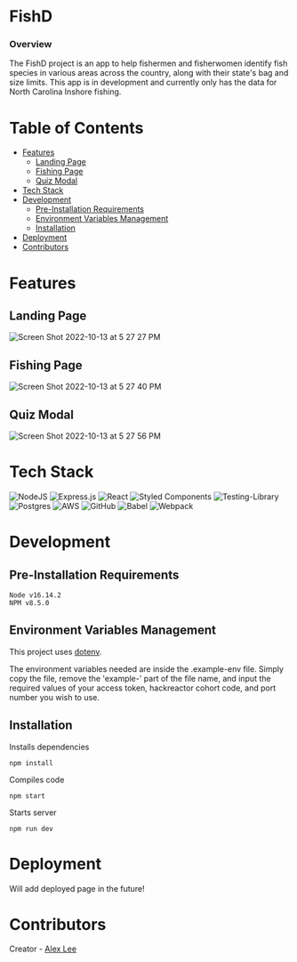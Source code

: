 # FishD

### Overview


The FishD project is an app to help fishermen and fisherwomen identify fish species in various areas across the country, along with their state's bag and size limits. This app is in development and currently only has the data for North Carolina Inshore fishing. 

# Table of Contents

- [Features](#features)
  - [Landing Page](#landing-page)
  - [Fishing Page](#fishing-page)
  - [Quiz Modal](#quiz-modal)
- [Tech Stack](#tech-stack)
- [Development](#development)
  - [Pre-Installation Requirements](#pre-installation-requirements)
  - [Environment Variables Management](#environment-variables-management)
  - [Installation](#installation)
- [Deployment](#deployment)
- [Contributors](#contributors)

# Features

## Landing Page

![Screen Shot 2022-10-13 at 5 27 27 PM](https://user-images.githubusercontent.com/97701317/195714231-b0704cb0-a4f2-4c90-98c3-745b8a3960af.png)


## Fishing Page

![Screen Shot 2022-10-13 at 5 27 40 PM](https://user-images.githubusercontent.com/97701317/195714250-5de32360-db83-4704-a6c5-59474a4b9af1.png)


## Quiz Modal

![Screen Shot 2022-10-13 at 5 27 56 PM](https://user-images.githubusercontent.com/97701317/195714259-40056301-b865-4fdd-b8e2-adf9954ef7b9.png)


# Tech Stack

![NodeJS](https://img.shields.io/badge/node.js-6DA55F?style=for-the-badge&logo=node.js&logoColor=white)
![Express.js](https://img.shields.io/badge/express.js-%23404d59.svg?style=for-the-badge&logo=express&logoColor=%2361DAFB)
![React](https://img.shields.io/badge/react-%2320232a.svg?style=for-the-badge&logo=react&logoColor=%2361DAFB)
![Styled Components](https://img.shields.io/badge/styled--components-DB7093?style=for-the-badge&logo=styled-components&logoColor=white)
![Testing-Library](https://img.shields.io/badge/-TestingLibrary-%23E33332?style=for-the-badge&logo=testing-library&logoColor=white)
![Postgres](https://img.shields.io/badge/postgres-%23316192.svg?style=for-the-badge&logo=postgresql&logoColor=white)
![AWS](https://img.shields.io/badge/AWS-%23FF9900.svg?style=for-the-badge&logo=amazon-aws&logoColor=white)
![GitHub](https://img.shields.io/badge/github-%23121011.svg?style=for-the-badge&logo=github&logoColor=white)
![Babel](https://img.shields.io/badge/Babel-F9DC3e?style=for-the-badge&logo=babel&logoColor=black)
![Webpack](https://img.shields.io/badge/webpack-%238DD6F9.svg?style=for-the-badge&logo=webpack&logoColor=black)

# Development

## Pre-Installation Requirements

```
Node v16.14.2
NPM v8.5.0
```

## Environment Variables Management

This project uses [dotenv](https://github.com/motdotla/dotenv).

The environment variables needed are inside the .example-env file. Simply copy the file, remove the 'example-' part of the file name, and input the required values of your access token, hackreactor cohort code, and port number you wish to use.

## Installation

Installs dependencies
```
npm install
```
Compiles code
```
npm start
```
Starts server
```
npm run dev
```

# Deployment

Will add deployed page in the future!


# Contributors

Creator - [Alex Lee](https://github.com/theaznkid9)
